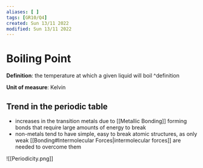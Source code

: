 ```yaml
---
aliases: [ ]
tags: [GR10/Q4]
created: Sun 13/11 2022
modified: Sun 13/11 2022
---
```

# Boiling Point
**Definition**: the temperature at which a given liquid will boil ^definition

**Unit of measure**: Kelvin 

## Trend in the periodic table
- increases in the transition metals due to [[Metallic Bonding]] forming bonds that require large amounts of energy to break 
- non-metals tend to have simple, easy to break atomic structures, as only weak [[Bonding#Intermolecular Forces|intermolecular forces]] are needed to overcome them

![[Periodicity.png]]